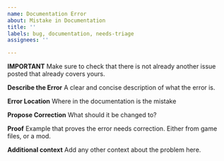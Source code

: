 ```yaml
---
name: Documentation Error
about: Mistake in Documentation
title: ''
labels: bug, documentation, needs-triage
assignees: ''

---
```


**IMPORTANT**
Make sure to check that there is not already another issue posted that already covers yours. 

**Describe the Error**
A clear and concise description of what the error is.

**Error Location**
Where in the documentation is the mistake

**Propose Correction**
What should it be changed to?

**Proof**
Example that proves the error needs correction. Either from game files, or a mod. 

**Additional context**
Add any other context about the problem here.
